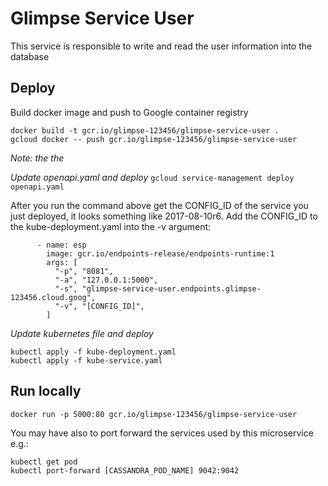 Glimpse Service User
====================

This service is responsible to write and read the user information into the database


Deploy
------
Build docker image and push to Google container registry
```
docker build -t gcr.io/glimpse-123456/glimpse-service-user .
gcloud docker -- push gcr.io/glimpse-123456/glimpse-service-user
```
*Note: the the*


*Update openapi.yaml and deploy*
```gcloud service-management deploy openapi.yaml```

After you run the command above get the CONFIG_ID of the service you just deployed, it looks something like 2017-08-10r6. 
Add the CONFIG_ID to the kube-deployment.yaml into the -v argument:
```
      - name: esp
        image: gcr.io/endpoints-release/endpoints-runtime:1
        args: [
          "-p", "8081",
          "-a", "127.0.0.1:5000",
          "-s", "glimpse-service-user.endpoints.glimpse-123456.cloud.goog",
          "-v", "[CONFIG_ID]",
        ]
``` 

*Update kubernetes file and deploy*
```
kubectl apply -f kube-deployment.yaml
kubectl apply -f kube-service.yaml
```


Run locally
-----------
```docker run -p 5000:80 gcr.io/glimpse-123456/glimpse-service-user```

You may have also to port forward the services used by this microservice e.g.:
```
kubectl get pod
kubectl port-forward [CASSANDRA_POD_NAME] 9042:9042
```


